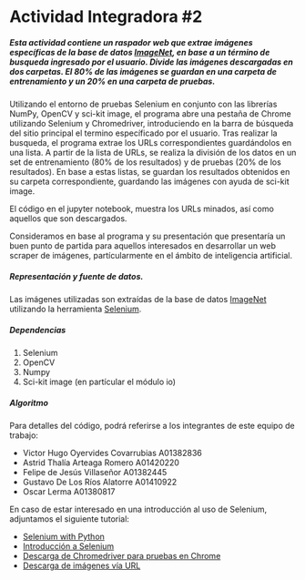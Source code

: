 # Actividad Integradora #2
##### Esta actividad contiene un raspador web que extrae imágenes específicas de la base de datos [ImageNet](http://www.image-net.org/), en base a un término de busqueda ingresado por el usuario. Divide las imágenes descargadas en dos carpetas. El 80% de las imágenes se guardan en una carpeta de entrenamiento y un 20% en una carpeta de pruebas. 

Utilizando el entorno de pruebas Selenium en conjunto con las librerías NumPy, OpenCV y sci-kit image, el programa abre una pestaña de Chrome utilizando Selenium y Chromedriver, introduciendo en la barra de búsqueda del sitio principal el termino específicado por el usuario. Tras realizar la busqueda, el programa extrae los URLs correspondientes guardándolos en una lista. A partir de la lista de URLs, se realiza la división de los datos en un set de entrenamiento (80% de los resultados) y de pruebas (20% de los resultados). En base a estas listas, se guardan los resultados obtenidos en su carpeta correspondiente, guardando las imágenes con ayuda de sci-kit image. 

El código en el jupyter notebook, muestra los URLs minados, así como aquellos que son descargados. 

Consideramos en base al programa y su presentación que presentaría un buen punto de partida para aquellos interesados en desarrollar un web scraper de imágenes, partícularmente en el ámbito de inteligencia artificial.

##### Representación y fuente de datos. 
Las imágenes utilizadas son extraídas de la base de datos [ImageNet](http://www.image-net.org/) utilizando la herramienta [Selenium](https://selenium-python.readthedocs.io/).

##### Dependencias 
1. Selenium
2. OpenCV
3. Numpy
4. Sci-kit image (en partícular el módulo io)

##### Algoritmo

Para detalles del código, podrá referirse a los integrantes de este equipo de trabajo: 
- Victor Hugo Oyervides Covarrubias A01382836
- Astrid Thalía Arteaga Romero A01420220
- Felipe de Jesús Villaseñor A01382445
- Gustavo De Los Ríos Alatorre A01410922
- Oscar Lerma A01380817

En caso de estar interesado en una introducción al uso de Selenium, adjuntamos el siguiente tutorial:
- [Selenium with Python](https://selenium-python.readthedocs.io/)
- [Introducción a Selenium](https://www.youtube.com/watch?v=mOAXEQevCAE&ab_channel=AutomationStepbyStep-RaghavPal)
- [Descarga de Chromedriver para pruebas en Chrome](https://www.youtube.com/watch?v=dz59GsdvUF8&ab_channel=ArturSpirin)
- [Descarga de imágenes vía URL](https://www.pyimagesearch.com/2015/03/02/convert-url-to-image-with-python-and-opencv/)



